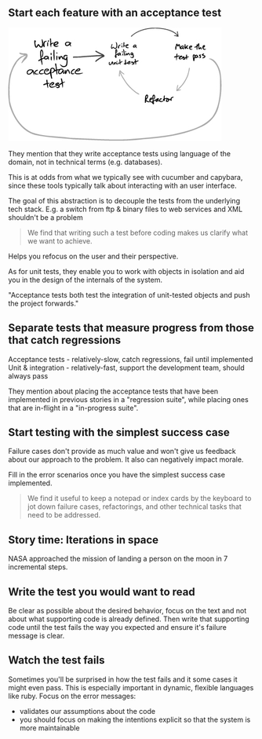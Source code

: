 ## Start each feature with an acceptance test

<img src="./images/outside-in-tdd.jpg" />

They mention that they write acceptance tests using language of the domain, not in technical terms (e.g. databases).

This is at odds from what we typically see with cucumber and capybara, since these tools typically talk about interacting with an user interface.

The goal of this abstraction is to decouple the tests from the underlying tech stack. E.g. a switch from ftp & binary files to web services and XML shouldn't be a problem

> We find that writing such a test before coding makes us clarify what we want to achieve.

Helps you refocus on the user and their perspective.

As for unit tests, they enable you to work with objects in isolation and aid you in the design of the internals of the system.

"Acceptance tests both test the integration of unit-tested objects and push the project forwards."

## Separate tests that measure progress from those that catch regressions

Acceptance tests - relatively-slow, catch regressions, fail until implemented
Unit & integration - relatively-fast, support the development team, should always pass

They mention about placing the acceptance tests that have been implemented in previous stories in a "regression suite", while placing ones that are in-flight in a "in-progress suite".

## Start testing with the simplest success case

Failure cases don't provide as much value and won't give us feedback about our approach to the problem. It also can negatively impact morale.

Fill in the error scenarios once you have the simplest success case implemented.

> We find it useful to keep a notepad or index cards by the keyboard to jot down failure cases, refactorings, and other technical tasks that need to be addressed.

## Story time: Iterations in space

NASA approached the mission of landing a person on the moon in 7 incremental steps.

## Write the test you would want to read

Be clear as possible about the desired behavior, focus on the text and not about what supporting code is already defined. Then write that supporting code until the test fails the way you expected and ensure it's failure message is clear.

## Watch the test fails

Sometimes you'll be surprised in how the test fails and it some cases it might even pass. This is especially important in dynamic, flexible languages like ruby.
Focus on the error messages:
 - validates our assumptions about the code
 - you should focus on making the intentions explicit so that the system is more maintainable

 
